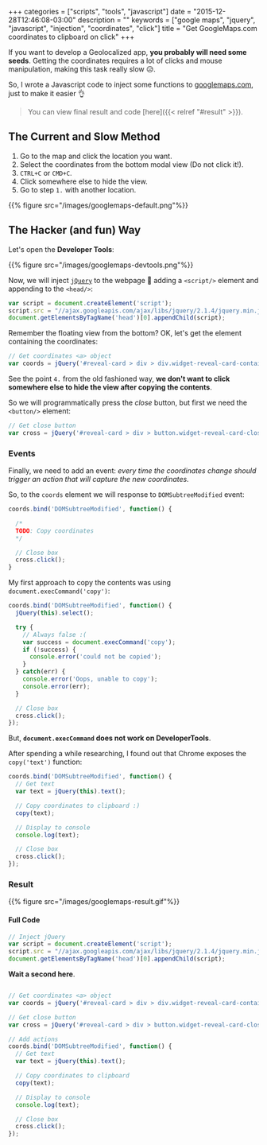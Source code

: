 +++
categories = ["scripts", "tools", "javascript"]
date = "2015-12-28T12:46:08-03:00"
description = ""
keywords = ["google maps", "jquery", "javascript", "injection", "coordinates", "click"]
title = "Get GoogleMaps.com coordinates to clipboard on click"
+++

If you want to develop a Geolocalized app, **you probably will need some seeds**. Getting the coordinates requires a lot of clicks and mouse manipulation, making this task really slow 😥.

So, I wrote a Javascript code to inject some functions to [googlemaps.com](https://googlemaps.com), just to make it easier 👌

> You can view final result and code [here]({{< relref "#result" >}}).

## The Current and Slow Method

1.  Go to the map and click the location you want.
2.  Select the coordinates from the bottom modal view (Do not click it!).
3.  `CTRL+C` or `CMD+C`.
4.  Click somewhere else to hide the view.
5.  Go to step `1.` with another location.

{{% figure src="/images/googlemaps-default.png"%}}

## The Hacker (and fun) Way

Let's open the **Developer Tools**:

{{% figure src="/images/googlemaps-devtools.png"%}}

Now, we will inject [`jQuery`](https://jquery.com/) to the webpage 💉 adding a `<script/>` element and appending to the `<head/>`:

```javascript
var script = document.createElement('script');
script.src = "//ajax.googleapis.com/ajax/libs/jquery/2.1.4/jquery.min.js";
document.getElementsByTagName('head')[0].appendChild(script);
```

Remember the floating view from the bottom? OK, let's get the element containing the coordinates:

```javascript
// Get coordinates <a> object
var coords = jQuery('#reveal-card > div > div.widget-reveal-card-container > a')
```

See the point `4.` from the old fashioned way, **we don't want to click somewhere else to hide the view after copying the contents**.

So we will programmatically press the *close* button, but first we need the `<button/>` element:

```javascript
// Get close button
var cross = jQuery('#reveal-card > div > button.widget-reveal-card-close')
```

### Events

Finally, we need to add an event: *every time the coordinates change should trigger an action that will capture the new coordinates.*

So, to the `coords` element we will response to `DOMSubtreeModified` event:

```javascript
coords.bind('DOMSubtreeModified', function() {

  /*
  TODO: Copy coordinates
  */

  // Close box
  cross.click();
}
```

My first approach to copy the contents was using `document.execCommand('copy')`:

```javascript
coords.bind('DOMSubtreeModified', function() {
  jQuery(this).select();

  try {
    // Always false :(
    var success = document.execCommand('copy');
    if (!success) {
      console.error('could not be copied');
    }
  } catch(err) {
    console.error('Oops, unable to copy');
    console.error(err);
  }

  // Close box
  cross.click();
});
```

But, **`document.execCommand` does not work on DeveloperTools**.

After spending a while researching, I found out that Chrome exposes the `copy('text')` function:

```javascript
coords.bind('DOMSubtreeModified', function() {
  // Get text
  var text = jQuery(this).text();

  // Copy coordinates to clipboard :)
  copy(text);

  // Display to console
  console.log(text);

  // Close box
  cross.click();
});
```

### Result

{{% figure src="/images/googlemaps-result.gif"%}}

#### Full Code

```javascript
// Inject jQuery
var script = document.createElement('script');
script.src = "//ajax.googleapis.com/ajax/libs/jquery/2.1.4/jquery.min.js";
document.getElementsByTagName('head')[0].appendChild(script);
```

**Wait a second here**.

```javascript

// Get coordinates <a> object
var coords = jQuery('#reveal-card > div > div.widget-reveal-card-container > a')

// Get close button
var cross = jQuery('#reveal-card > div > button.widget-reveal-card-close')

// Add actions
coords.bind('DOMSubtreeModified', function() {
  // Get text
  var text = jQuery(this).text();

  // Copy coordinates to clipboard
  copy(text);

  // Display to console
  console.log(text);

  // Close box
  cross.click();
});
```
